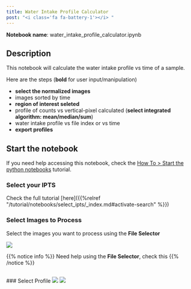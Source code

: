 ```yaml
---
title: Water Intake Profile Calculator
post: "<i class='fa fa-battery-1'></i> "
---
```


**Notebook name**: water_intake_profile_calculator.ipynb

## Description

This notebook will calculate the water intake profile vs time of a sample.

Here are the steps (**bold** for user input/manipulation)
 * **select the normalized images**
 * images sorted by time
 * **region of interest seleted**
 * profile of counts vs vertical-pixel calculated (**select integrated algorithm: mean/median/sum**)
 * water intake profile vs file index or vs time
 * **export profiles**
 
## Start the notebook

If you need help accessing this notebook, check the [How To > Start the python
notebooks](/en/tutorial/how_to_start_notebooks) tutorial.

### Select your IPTS

Check the full tutorial [here]({{%relref "/tutorial/notebooks/select_ipts/_index.md#activate-search" %}})</i>

### Select Images to Process

Select the images you want to process using the **File Selector**

<img src='/tutorial/notebooks/water_intake_profile_calculator/images/select_images.png' />

{{% notice info %}}
Need help using the **File Selector**, check this
{{% /notice %}}

<h2 id='select_profile'></h2>
### Select Profile

<img src='/tutorial/notebooks/water_intake_profile_calculator/images/water_intake.gif' />

<img src='/images/work_in_progress.png' />

